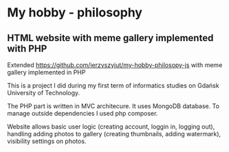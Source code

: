 # My hobby - philosophy
## HTML website with meme gallery implemented with PHP

Extended https://github.com/jerzyszyjut/my-hobby-philosopy-js with meme gallery implemented in PHP

This is a project I did during my first term of informatics studies on Gdańsk University of Technology.

The PHP part is written in MVC architecure. It uses MongoDB database. To manage outside dependencies I used php composer. 

Website allows basic user logic (creating account, loggin in, logging out), handling adding photos to gallery (creating thumbnails, adding watermark), visibility settings on photos.
